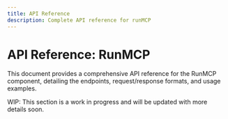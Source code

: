 ```yaml
---
title: API Reference
description: Complete API reference for runMCP
---
```


# API Reference: RunMCP

This document provides a comprehensive API reference for the RunMCP component, detailing the endpoints, request/response formats, and usage examples.

WIP: This section is a work in progress and will be updated with more details soon.